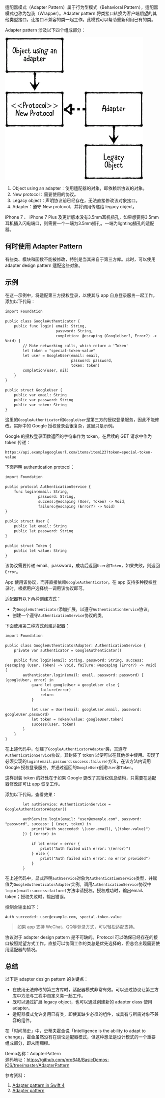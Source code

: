 适配器模式（Adapter Pattern）属于行为型模式（Behavioral Pattern），适配器模式也称为包装（Wrapper）。Adapter pattern 将类接口转换为客户端期望的其他类型接口，让接口不兼容的类一起工作。此模式可以帮助重新利用已有的类。

Adapter pattern 涉及以下四个组成部分：

![AdapterPatternUML](images/AdapterPatternUML.png)

1. Object using an adapter：使用适配器的对象，即依赖新协议的对象。
2. New protocol：需要使用的协议。
3. Legacy object：声明协议前已经存在，无法直接修改该对象接口。
4. Adapter：遵守 New protocol，并将调用传递给 legacy object。

iPhone 7 、 iPhone 7 Plus 及更新版本没有3.5mm耳机插孔，如果想要将3.5mm耳机插入闪电端口，则需要一个一端为3.5mm插孔，一端为lighting插孔的适配器。

## 何时使用 Adapter Pattern

有些类、模块和函数不能被修改，特别是当其来自于第三方库。此时，可以使用 adapter design pattern 适配这些对象。

## 示例

在这一示例中，将适配第三方授权登录，以使其与 app 自身登录服务一起工作。添加以下代码：

```
import Foundation

public class GoogleAuthenticator {
    public func login( email: String,
                       password: String,
                       completion: @escaping (GoogleUser?, Error?) -> Void) {
        // Make networking calls, which return a 'Token'
        let token = "special-token-value"
        let user = GoogleUser(email: email,
                              password: password,
                              token: token)
        completion(user, nil)
    }
}

public struct GoogleUser {
    public var email: String
    public var password: String
    public var token: String
}
```

这里的`GoogleAuthenticator`和`GoogleUser`是第三方的授权登录服务，因此不能修改。实际中的 Google 授权登录会很复杂，这里只是示例。

Google 的授权登录函数返回的字符串作为 token，在后续的 GET 请求中作为 token 传递：

```
https://api.examplegoogleurl.com/items/item123?token=special-token-value
```

下面声明 authentication protocol：

```
import Foundation

public protocol AuthenticationService {
    func login(email: String,
               password: String,
               success:@escaping (User, Token) -> Void,
               failure:@escaping (Error?) -> Void)
}

public struct User {
    public let email: String
    public let password: String
}

public struct Token {
    public let value: String
}
```

该协议需要传递 email、password，成功后返回`User`和`Token`，如果失败，则返回`Error`。

App 使用该协议，而非直接依赖`GoogleAuthenticator`。在 app 支持多种授权登录时，根据用户选择统一调用该协议即可。

适配器有以下两种创建方式：

- 为`GoogleAuthenticator`添加扩展，以遵守`AuthenticationService`协议。
- 创建一个遵守`AuthenticationService`协议的类。

下面使用第二种方式创建适配器：

```
import Foundation

public class GoogleAuthenticatorAdapter: AuthenticationService {
    private var authenticator = GoogleAuthenticator()
    
    public func login(email: String, password: String, success: @escaping (User, Token) -> Void, failure: @escaping (Error?) -> Void) {
        authenticator.login(email: email, password: password) { (googleUser, error) in
            guard let googleUser = googleUser else {
                failure(error)
                return
            }
            
            let user = User(email: googleUser.email, password: googleUser.password)
            let token = Token(value: googleUser.token)
            success(user, token)
        }
    }
}
```

在上述代码中，创建了`GoogleAuthenticatorAdapter`类，其遵守`AuthenticationService`协议，其封装了 token 以便可以在其他类中使用。实现了必须实现的`login(email:password:success:failure)`方法，在该方法内调用 Google 授权登录服务，并通过返回的`GoogleUser`创建`User`和`Token`。

这样封装 token 的好处在于如果 Google 更改了其授权信息结构，只需要在适配器修改即可让 app 恢复工作。

添加以下代码，查看效果：

```
        let authService: AuthenticationService = GoogleAuthenticatorAdapter()
        
        authService.login(email: "user@example.com", password: "password", success: { (user, token) in
            print("Auth succeeded: \(user.email), \(token.value)")
        }) { (error) in
            
            if let error = error {
                print("Auth failed with error: \(error)")
            } else {
                print("Auth failed with error: no error provided")
            }
        }
```

在上述代码中，显式声明`authService`对象为`AuthenticationService`类型，并赋值为`GoogleAuthenticatorAdapter`实例。调用`AuthenticationService`协议中`login(email:success:failure)`方法申请授权。授权成功时，输出email、token；授权失败时，输出错误。

控制台输出如下：

```
Auth succeeded: user@example.com, special-token-value
```

> 如果 app 支持 WeChat、QQ等登录方式，可以轻松适配支持。

协议对于 adapter design pattern 是不可缺的。Protocol 可以确保已经存在的接口按照期望方式工作。直接可以协同工作的类总是优先选择的，但总会出现需要使用适配器的情况。

## 总结

以下是 adapter design pattern 的关键点：

- 在使用无法修改的第三方库时，适配器模式非常有效。可以通过协议让第三方库中方法与工程中自定义类一起工作。
- 既可以通过扩展 legacy object，也可以通过创建新的 adapter class 使用 adapter。
- 适配器模式允许复用已有类，即使其缺少必须的组件，或具有与所需对象不兼容的组件。

在「时间简史」中，史蒂夫霍金说「Intelligence is the ability to adapt to change」，霍金虽然没有在谈论适配器模式，但这种想法是设计模式的一个重要组成部分，即未雨绸缪。

Demo名称：AdapterPattern   
源码地址：https://github.com/pro648/BasicDemos-iOS/tree/master/AdapterPattern

参考资料：

1. [Adapter pattern in Swift 4](https://medium.com/@iamcrypticcoder/adapter-pattern-in-swift-4-d7ee2e71667c)
2. [Adapter pattern](https://en.wikipedia.org/wiki/Adapter_pattern)